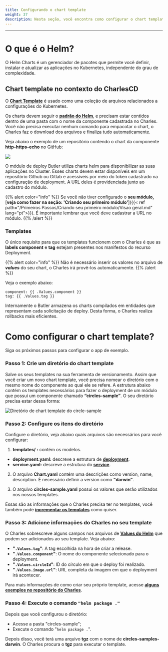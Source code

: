 ```yaml
---
title: Configurando o chart template
weight: 37
description: Nesta seção, você encontra como configurar o chart template no ambiente do Charles.
---
```


---

# **O que é o Helm?**

O Helm Charts é um gerenciador de pacotes que permite você definir, instalar e atualizar as aplicações no Kubernetes, independente do grau de complexidade.  

## **Chart template no contexto do CharlesCD**

O [**Chart Template**](https://helm.sh/docs/chart_template_guide/getting_started/) é usado como uma coleção de arquivos relacionados a configurações do Kubernetes.

Os charts devem seguir o [**padrão do Helm**](https://helm.sh/docs/topics/charts/), e precisam estar contidos dentro de uma pasta com o nome da componente cadastrada no Charles. Você não precisa executar nenhum comando para empacotar o chart, o Charles faz o download dos arquivos e finaliza tudo automaticamente.  
  
Veja abaixo o exemplo de um repositório contendo o chart da componente **http-https-echo** no GitHub:

![](https://lh5.googleusercontent.com/Rt7_Lw1DbK152QKt3brsCYyzF0DAQ4wuoWsdCVyUaZjf9Hlh64EaK7YnHjF16W_xo2BQzlUJyUeUsooPzqwmMIKF7ttUXRej3eM56uWu6WH4QNCiByixeV4zEdHLwEGRq7NCruhH)

O módulo de deploy Butler utiliza charts helm para disponibilizar as suas aplicações no Cluster. Esses charts devem estar disponíveis em um repositório Github ou Gitlab e acessíveis por meio do token cadastrado na configuração de deployment. A URL deles é providenciada junto ao cadastro do módulo.

{{% alert color="info" %}}
Se você não tiver configurado o **seu módulo,** [**veja como fazer na seção: 'Criando seu primeiro módulo'**]({{< ref path="/Primeiros Passos/Criando seu primeiro módulo/Visao geral.md" lang="pt">}}). É importante lembrar que você deve cadastrar a URL no módulo.
{{% /alert %}}

### **Templates**

O único requisito para que os templates funcionem com o Charles é que as **labels component** e **tag** estejam presentes nos manifestos do recurso Deployment. 

{{% alert color="info" %}}
Não é necessário inserir os valores no arquivo de _**values**_  do seu chart, o Charles irá provê-los automaticamente.
{{% /alert %}}

Veja o exemplo abaixo:

```text
component: {{ .Values.component }}
tag: {{ .Values.tag }}
```

Internamente o Butler armazena os charts compilados em entidades que representam cada solicitação de deploy. Desta forma, o Charles realiza rollbacks mais eficientes.  


# **Como configurar o chart template?** 

Siga os próximos passos para configurar o app de exemplo.

### **Passo 1: Crie um diretório do chart template**

Salve os seus templates na sua ferramenta de versionamento. Assim que você criar um novo chart template, você precisa nomear o diretório com o mesmo nome do componente ao qual ele se refere. 
A estrutura abaixo contém os templates necessários para fazer o deployment de um módulo que possui um componente chamado **“circles-sample”**.  O seu diretório precisa estar dessa forma:  

![ Diret&#xF3;rio de chart template do circle-sample](/shared/screen-shot-2020-08-13-at-09.16.04.png)

### **Passo 2: Configure os itens do diretório** 

Configure o diretório, veja abaixo quais arquivos são necessários para você configurar: 

1. **templates/ :** contém os modelos. 

  * **deployment.yaml:** descreve a estrutura de [**deployment**](https://kubernetes.io/docs/concepts/workloads/controllers/deployment/).
  * **service.yaml:** descreve a estrutura do [**service**](https://kubernetes.io/docs/concepts/services-networking/service/). 

2. O arquivo **Chart.yaml** contém uma descrições como version, name, description. É necessário definir a version como **"darwin"**. 

3. O arquivo **circles-sample.yaml** possui os valores que serão utilizados nos nossos templates. 

Essas são as informações que o Charles precisa ter no templates, você também pode [**incrementar os templates**](https://github.com/ZupIT/charlescd/tree/main/samples/circles/circles-sample/templates) como quiser.

### **Passo 3: Adicione informações do Charles no seu template** 
O Charles sobrescreve alguns campos nos arquivos de [**Values do Helm**](https://helm.sh/docs/chart_template_guide/values_files/) que podem ser adicionados ao seu template. Veja abaixo:

- **"`.Values.tag`"**: A tag escolhida na hora de criar a release.
- **"`.Values.component`"**: O nome do componente selecionado para o deployment.
- **"`.Values.circleId`"**: ID do círculo em que o deploy foi realizado.
- **"`.Values.image.url`"**: URL completa da imagem em que o deployment irá acontecer.

Para mais informações de como criar seu próprio template, acesse [**alguns exemplos no repositório do Charles**](https://github.com/ZupIT/charlescd/tree/main/samples/circles/circles-sample/templates).

### **Passo 4:  Execute o comando `"helm package ."`** 
Depois que você configurou o diretório:
- Acesse a pasta "circles-sample";
- Execute o comando "`helm package .`".  

Depois disso, você terá uma arquivo **tgz**  com o nome de **circles-samples-darwin**. O Charles procura o **tgz** para executar o template. 